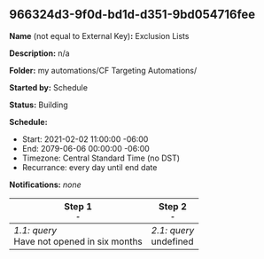 ## 966324d3-9f0d-bd1d-d351-9bd054716fee

**Name** (not equal to External Key)**:** Exclusion Lists

**Description:** n/a

**Folder:** my automations/CF Targeting Automations/

**Started by:** Schedule

**Status:** Building

**Schedule:**

* Start: 2021-02-02 11:00:00 -06:00
* End: 2079-06-06 00:00:00 -06:00
* Timezone: Central Standard Time (no DST)
* Recurrance: every day until end date

**Notifications:** _none_


| Step 1<br>_<small>-</small>_ | Step 2<br>_<small>-</small>_ |
| --- | --- |
| _1.1: query_<br>Have not opened in six months | _2.1: query_<br>undefined |
